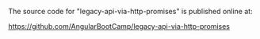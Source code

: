 The source code for "legacy-api-via-http-promises" is published online at:

https://github.com/AngularBootCamp/legacy-api-via-http-promises

